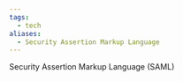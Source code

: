 ```yaml
---
tags:
  - tech
aliases:
  - Security Assertion Markup Language
---
```

Security Assertion Markup Language (SAML) 
